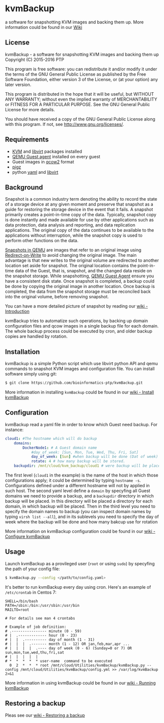
kvmBackup
=========================================================================
a software for snapshotting KVM images and backing them up. More information could be
found in our [Wiki](https://github.com/bioinformatics-ptp/kvmBackup/wiki)

## License

kvmBackup - a software for snapshotting KVM images and backing them up  
Copyright (C) 2015-2016  PTP

This program is free software: you can redistribute it and/or modify
it under the terms of the GNU General Public License as published by
the Free Software Foundation, either version 3 of the License, or
(at your option) any later version.

This program is distributed in the hope that it will be useful,
but WITHOUT ANY WARRANTY; without even the implied warranty of
MERCHANTABILITY or FITNESS FOR A PARTICULAR PURPOSE.  See the
GNU General Public License for more details.

You should have received a copy of the GNU General Public License
along with this program.  If not, see <http://www.gnu.org/licenses/>.

## Requirements

* [KVM](http://www.linux-kvm.org/page/Main_Page) and [libvirt](http://libvirt.org/index.html) packages installed
* [QEMU Guest agent](http://wiki.libvirt.org/page/Qemu_guest_agent) installed on every guest
* Guest images in [qcow2](https://en.wikipedia.org/wiki/Qcow) format
* [pigz](http://zlib.net/pigz/)
* python [yaml](http://pyyaml.org/) and [libvirt](https://libvirt.org/python.html)

## Background

Snapshot is a common industry term denoting the ability to record the state of a
storage device at any given moment and preserve that snapshot as a guide for restoring
the storage device in the event that it fails. A snapshot primarily creates a point-in-time
copy of the data. Typically, snapshot copy is done instantly and made available
for use by other applications such as data protection, data analysis and reporting,
and data replication applications. The original copy of the data continues to be
available to the applications without interruption, while the snapshot copy is
used to perform other functions on the data.

[Snapshots in QEMU][SnapshotsQemu] are images that refer to an original image using
[Redirect-on-Write][redirect] to avoid changing the original image. The main advantage
is that new writes to the original volume are redirected to another location set aside
for snapshot. The original location contains the point-in-time data of the Guest,
that is, snapshot, and the changed data reside on the snapshot storage. While snapshotting,
[QEMU Guest Agent][qemu-agent] ensure you have a consistent disk state. Once snapshot
is completed, a backup could be done by copying the original image in another location.
Once backup is completed, the data from the snapshot storage must be reconciled back
into the original volume, before removing snapshot.

You can have a more detailed picture of snapshot by reading our [wiki - Introduction][wiki-introduction]

kvmBackup tries to automatize such operations, by backing up domain configuration files
and qcow images in a single backup file for each domain. The whole backup process could be
executed by cron, and older backup copies are handled by rotation.

[SnapshotsQemu]: http://wiki.qemu.org/Documentation/CreateSnapshot
[redirect]: http://www.ibm.com/developerworks/tivoli/library/t-snaptsm1/index.html
[qemu-agent]: http://wiki.libvirt.org/page/Qemu_guest_agent
[wiki-introduction]: https://github.com/bioinformatics-ptp/kvmBackup/wiki/Introduction#introduction

## Installation

kvmBackup is a simple Python script which use libvirt python API and qemu commands
to snapshot KVM images and configuration file. You can install software simply using git:

```bash
$ git clone https://github.com/bioinformatics-ptp/kvmBackup.git
```

More information in installing `kvmBackup` could be found in our [wiki - Install kvmBackup][install-kvmBackup]

[install-kvmBackup]: https://github.com/bioinformatics-ptp/kvmBackup/wiki/Using-kvmBackup#install-kvmbackup

## Configuration

kvmBackup read a yaml file in order to know which Guest need backup. For instance:

```yaml
cloud1: #The hostname which will do backup
    domains:
        DockerNode1: # A Guest domain name
            #day_of_week: [Sun, Mon, Tue, Wed, Thu, Fri, Sat]
            day_of_week: [Sun] #when backup will be done (Dat of week)
            rotate: 4 # how many backup will be stored.
    backupdir: /mnt/cloud/kvm_backup/cloud1 # were backup will be placed
```

The first level (`cloud1` in the example) is the name of the host in which those
configurations apply; it could be determined by typing `hostname -s`. Configurations
defined under a different hostname will not by applied in such host. The second yaml
level define a `domain` by specyfing all Guest domains we need to provide a backup,
and a `backupdir` directory in which backup will be placed. In this directory will
be placed a directory for each domain, in which backup will be placed. Then in the
third level you need to specify the domain names to backup (you can inspect domain
names by typing `virsh list --all`), and in its sublevels you need to specify the
day of week where the backup will be done and how many bakcup use for rotation

More information on kvmBackup configuration could be found in our [wiki - Configure kvmBackup][configure-kvmBacup]

[configure-kvmBacup]: https://github.com/bioinformatics-ptp/kvmBackup/wiki/Using-kvmBackup#configure-kvmbackup

## Usage

Launch kvmBackup as a provileged user (`root` or using `sudo`) by specyfing the
path of your config file:

```bash
$ kvmBackup.py --config </path/to/config.yaml>
```

It's better to run kvmBackup every day using cron. Here's an example of `/etc/crontab`
in Centos 7:

```
SHELL=/bin/bash
PATH=/sbin:/bin:/usr/sbin:/usr/bin
MAILTO=root

# For details see man 4 crontabs

# Example of job definition:
# .---------------- minute (0 - 59)
# |  .------------- hour (0 - 23)
# |  |  .---------- day of month (1 - 31)
# |  |  |  .------- month (1 - 12) OR jan,feb,mar,apr ...
# |  |  |  |  .---- day of week (0 - 6) (Sunday=0 or 7) OR sun,mon,tue,wed,thu,fri,sat
# |  |  |  |  |
# *  *  *  *  * user-name  command to be executed
  0  2  *  *  * root /mnt/cloud/Utilities/kvmBackup/kvmBackup.py --config /mnt/cloud/Utilities/kvmBackup/config.yml >> /var/log/kvmBackup 2>&1
```

More information in using kvmBackup could be found in our [wiki - Running kvmBackup][running-kvmBackup]

[running-kvmBackup]: https://github.com/bioinformatics-ptp/kvmBackup/wiki/Using-kvmBackup#running-kvmbackup

## Restoring a backup

Pleas see our [wiki - Restoring a backup][restoring-backup]

[restoring-backup]: https://github.com/bioinformatics-ptp/kvmBackup/wiki/Restoring-a-backup#restoring-a-backup

